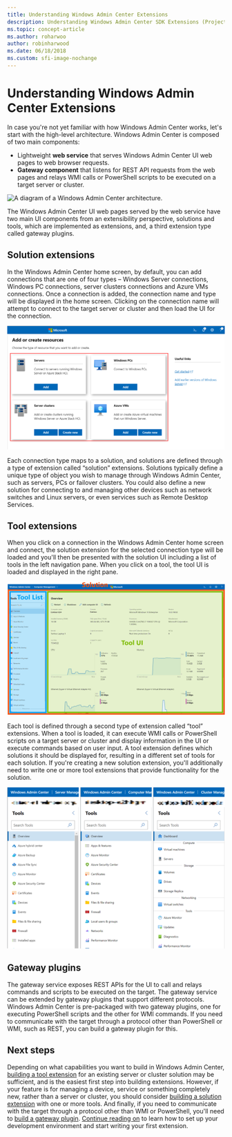 ```yaml
---
title: Understanding Windows Admin Center Extensions
description: Understanding Windows Admin Center SDK Extensions (Project Honolulu)
ms.topic: concept-article
ms.author: roharwoo
author: robinharwood
ms.date: 06/18/2018
ms.custom: sfi-image-nochange
---
```

# Understanding Windows Admin Center Extensions

In case you're not yet familiar with how Windows Admin Center works, let's start with the high-level architecture. Windows Admin Center is composed of two main components:

- Lightweight **web service** that serves Windows Admin Center UI web pages to web browser requests.
- **Gateway component** that listens for REST API requests from the web pages and relays WMI calls or PowerShell scripts to be executed on a target server or cluster.

![A diagram of a Windows Admin Center architecture.](../media/understand-extensions/wac-architecture-500px.png)

The Windows Admin Center UI web pages served by the web service have two main UI components from an extensibility perspective, solutions and tools, which are implemented as extensions, and, a third extension type called gateway plugins.

## Solution extensions

In the Windows Admin Center home screen, by default, you can add connections that are one of four types – Windows Server connections, Windows PC connections, server clusters connections and Azure VMs connections. Once a connection is added, the connection name and type will be displayed in the home screen. Clicking on the connection name will attempt to connect to the target server or cluster and then load the UI for the connection.

![Screenshot of the Add Connections feature of the Windows Admin Center.](../media/launch/use-get-started-5.png)

Each connection type maps to a solution, and solutions are defined through a type of extension called “solution” extensions. Solutions typically define a unique type of object you wish to manage through Windows Admin Center, such as servers, PCs or failover clusters. You could also define a new solution for connecting to and managing other devices such as network switches and Linux servers, or even services such as Remote Desktop Services.

## Tool extensions

When you click on a connection in the Windows Admin Center home screen and connect, the solution extension for the selected connection type will be loaded and you'll then be presented with the solution UI including a list of tools in the left navigation pane. When you click on a tool, the tool UI is loaded and displayed in the right pane.

![Windows Admin Center UI architecture](../media/understand-extensions/extend-understanding-extensions-2.png)

Each tool is defined through a second type of extension called “tool” extensions. When a tool is loaded, it can execute WMI calls or PowerShell scripts on a target server or cluster and display information in the UI or execute commands based on user input. A tool extension defines which solutions it should be displayed for, resulting in a different set of tools for each solution. If you're creating a new solution extension, you'll additionally need to write one or more tool extensions that provide functionality for the solution.

![List of tools for each solution](../media/understand-extensions/extend-understanding-extensions-3.png)

## Gateway plugins

The gateway service exposes REST APIs for the UI to call and relays commands and scripts to be executed on the target. The gateway service can be extended by gateway plugins that support different protocols. Windows Admin Center is pre-packaged with two gateway plugins, one for executing PowerShell scripts and the other for WMI commands. If you need to communicate with the target through a protocol other than PowerShell or WMI, such as REST, you can build a gateway plugin for this.

## Next steps

Depending on what capabilities you want to build in Windows Admin Center, [building a tool extension](develop-tool.md) for an existing server or cluster solution may be sufficient, and is the easiest first step into building extensions. However, if your feature is for managing a device, service or something completely new, rather than a server or cluster, you should consider [building a solution extension](develop-solution.md) with one or more tools. And finally, if you need to communicate with the target through a protocol other than WMI or PowerShell, you'll need to [build a gateway plugin](develop-gateway-plugin.md). [Continue reading on](developing-extensions.md) to learn how to set up your development environment and start writing your first extension.
